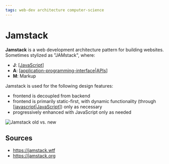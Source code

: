 ```yaml
---
tags: web-dev architecture computer-science
---
```


# Jamstack

**Jamstack** is a web development architecture pattern for building websites. Sometimes stylized as "JAMstack", where:

- **J**: [[JavaScript]]
- **A**: [[application-programming-interface|APIs]]
- **M**: Markup

Jamstack is used for the following design features:

- frontend is decoupled from backend
- frontend is primarily static-first, with dynamic functionality (through [[javascript|JavaScript]]) only as necessary
- progressively enhanced with JavaScript only as needed

![Jamstack old vs. new](../attachments/jamstack-old-vs-new.png)

## Sources

- <https://jamstack.wtf>
- <https://jamstack.org>

[//begin]: # "Autogenerated link references for markdown compatibility"
[JavaScript]: javascript "JavaScript"
[application-programming-interface|APIs]: application-programming-interface "Application Programming Interface (API)"
[javascript|JavaScript]: javascript "JavaScript"
[//end]: # "Autogenerated link references"
